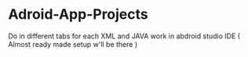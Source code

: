 # Adroid-App-Projects
Do in different tabs for each XML and JAVA work in abdroid studio IDE ( Almost ready made setup w'll be there )
